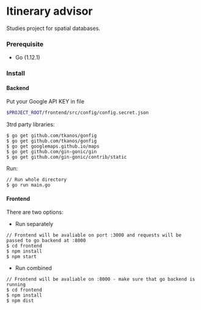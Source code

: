 # Itinerary advisor

Studies project for spatial databases.

### Prerequisite
- Go (1.12.1)

### Install
#### Backend
Put your Google API KEY in file
```bash
$PROJECT_ROOT/frontend/src/config/config.secret.json
```
3trd party libraries:
```
$ go get github.com/tkanos/gonfig
$ go get github.com/tkanos/gonfig
$ go get googlemaps.github.io/maps
$ go get github.com/gin-gonic/gin
$ go get github.com/gin-gonic/contrib/static
```
Run:
```
// Run whole directory
$ go run main.go
```

#### Frontend

There are two options:
- Run separately 
```
// Frontend will be avaliable on port :3000 and requests will be passed to go backend at :8000
$ cd frontend
$ npm install
$ npm start
```

- Run combined 
```
// Frontend will be avaliable on :8000 - make sure that go backend is running
$ cd frontend
$ npm install
$ npm dist
```